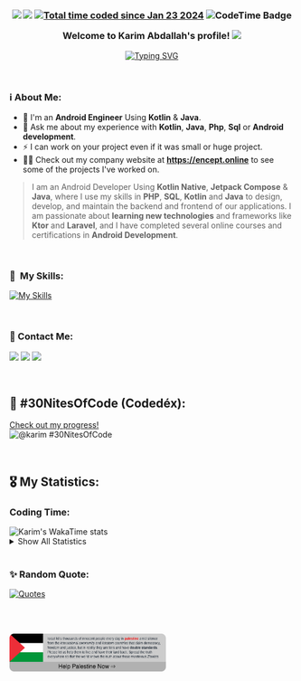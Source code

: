 <h3 align="center">
  <a href="https://github.com/karim-eg/StandWithPalestine"><img src="https://raw.githubusercontent.com/karim-eg/StandWithPalestine/main/assets/palestine_badge.svg"></a>
  <a href="https://komarev.com/ghpvc/?username=karim-eg"><img src="https://komarev.com/ghpvc/?username=karim-eg"></a>
  <a href="https://wakatime.com/@018d361c-db8c-49ff-b17e-4b367310d84d"><img src="https://wakatime.com/badge/user/018d361c-db8c-49ff-b17e-4b367310d84d.svg" alt="Total time coded since Jan 23 2024" /></a>
  <img href="https://codetime.dev" alt="CodeTime Badge" src="https://img.shields.io/endpoint?style=flat&color=222&url=https%3A%2F%2Fapi.codetime.dev%2Fshield%3Fid%3D24691%26project%3D%26in=0">


  Welcome to Karim Abdallah's profile!
  <img src="https://media.giphy.com/media/hvRJCLFzcasrR4ia7z/giphy.gif" width="28">
</h3>

<p align="center">
  <a href="https://git.io/typing-svg"><img src="https://readme-typing-svg.demolab.com?font=Fira+Code&size=22&duration=3000&pause=1000&center=true&vCenter=true&random=false&width=500&height=45&lines=Android+Engineer+Using+Kotlin+%26+Java.;Backend+Developer.;Android+Engineer+%7C+Kotlin+%7C+Ktor" alt="Typing SVG" /></a>
</p>

<br>

### ℹ️ About Me:
- 🏢 I'm an **Android Engineer** Using **Kotlin** & **Java**.
- 💬 Ask me about my experience with **Kotlin**, **Java**, **Php**, **Sql** or **Android development**.
- ⚡ I can work on your project even if it was small or huge project.
- 👨‍💻 Check out my company website at **https://encept.online** to see some of the projects I've worked on.

> I am an Android Developer Using **Kotlin Native**, **Jetpack Compose** & **Java**, where I use my skills in **PHP**, **SQL**, **Kotlin** and **Java** to design, develop, and maintain the backend and frontend of our applications. I am passionate about **learning new technologies** and frameworks like **Ktor** and **Laravel**, and I have completed several online courses and certifications in **Android Development**.

<br>

### 🎯 &nbsp;My Skills:
[![My Skills](https://skillicons.dev/icons?i=kotlin,java,php,mysql,sqlite,ktor,androidstudio,idea,phpstorm,webstorm,pycharm,vscode,gradle,github,git,md,firebase,devto,linkedin,discord,bots,postman,windows,linux,powershell,stackoverflow,gcp,replit,notion,graphql,mongodb,laravel,py,cpp,html,css&perline=12)](https://skillicons.dev)

<br>

### 📩 Contact Me:
<a href="https://www.facebook.com/karim.abdallah.dev" target="_blank"><img src="https://img.shields.io/badge/-Karim%20Abdallah-0077B5?style=for-the-badge&logo=Facebook&logoColor=white"/></a>
<a href="https://www.linkedin.com/in/karim-abdallah-dev" target="_blank"><img src="https://img.shields.io/badge/-Karim%20Abdallah-0077B5?style=for-the-badge&logo=Linkedin&logoColor=white"/></a>
<a href="mailto:karim@encept.co" target="_blank"><img src="https://img.shields.io/badge/-karim@encept.co-0077B5?style=for-the-badge&logo=Gmail&logoColor=white"/></a>

<br>

## 🐣 #30NitesOfCode (Codedéx):
  [Check out my progress!](https://www.codedex.io/@karim/30-nites-of-code)  
  ![@karim #30NitesOfCode](https://www.codedex.io/api/petStatus?user=karim)


<br>

## 🎖️ My Statistics:
<h3>Coding Time:</h3>
	<img src="https://encept-github-status.vercel.app/api/wakatime?username=@karim_eg&theme=transparent" alt="Karim's WakaTime stats" />

<details><summary>Show All Statistics</summary>
 	<h3>Top Languages:</h3>
	<img src="https://encept-github-status.vercel.app/api/top-langs?username=karim-eg&langs_count=6&show_icons=true&locale=en&theme=transparent&layout=donut" alt="karim-eg" />
	<br><br>
 	<h3>Github Stats:</h3>
	<a href="https://github.com/anuraghazra/github-readme-stats">
	    <img alt="karim-eg's Github Stats" src="https://encept-github-status.vercel.app/api?username=karim-eg&show_icons=true&count_private=true&locale=en&theme=transparent&layout=compact" height="230px"/>
	</a>
	<br><br>
 	<h3>My Streak:</h3>
	<img src="https://github-readme-streak-stats.herokuapp.com/?user=karim-eg&theme=transparent" alt="karim" />
</details><br>

### ✨ Random Quote:
<a href="https://github.com/piyushsuthar/github-readme-quotes">
	<img alt = "Quotes" src="https://quotes-github-readme.vercel.app/api?type=horizontal&theme=dark&animation=grow_out_in&quoteCategory=programming?border=true">
</a>

<br><br>

<a href="https://github.com/karim-eg/StandWithPalestine/blob/main/Donate.md"><img src="https://raw.githubusercontent.com/karim-eg/StandWithPalestine/main/assets/palestine_banner.svg" width="55%"></a>


